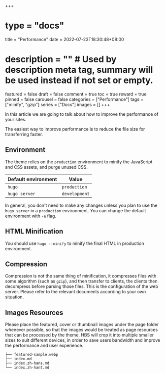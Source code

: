 +++
# type = "docs"
title = "Performance"
date = 2022-07-23T18:30:48+08:00
# description = "" # Used by description meta tag, summary will be used instead if not set or empty.
featured = false
draft = false
comment = true
toc = true
reward = true
pinned = false
carousel = false
categories = ["Performance"]
tags = ["minify", "gzip"]
series = ["Docs"]
images = []
+++

In this article we are going to talk about how to improve the performance of your sites.

<!--more-->

The easiest way to improve performance is to reduce the file size for transferring faster.

## Environment

The theme relies on the `production` environment to minify the JavaScript and CSS assets, and purge unused CSS.

| Default environment | Value |
|---|---|
| `hugo` | `production` |
| `hugo server` | `development` |

In general, you don't need to make any changes unless you plan to use the `hugo server` in a `production` environment.
You can change the default environment with `-e` flag.

## HTML Minification

You should use `hugo --minify` to minify the final HTML in production environment.

## Compression

Compression is not the same thing of minification, it compresses files with some algorithm (such as `gzip`), and then transfer to clients, the clients then decompress before parsing those files.
This is the configuration of the web server. Please refer to the relevant documents according to your own situation.

## Images Resources

Please place the featured, cover or thumbnail images under the page folder whenever possible, so that the images would be treated as page resources that can be processed by the theme. HBS will crop it into multiple smaller sizes to suit different devices, in order to save users bandwidth and improve the performance and user experience.

```
├── featured-sample.webp
├── index.md
├── index.zh-hans.md
└── index.zh-hant.md
```
